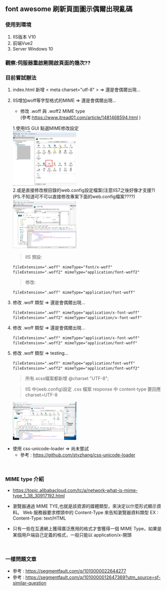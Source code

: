 ## font awesome 刷新頁面圖示偶爾出現亂碼

### 使用到環境
1. IIS版本 V10
2. 前端Vue2
3. Server Windows 10

### 觀察:伺服器重啟剛開啟頁面的幾次??
### 目前嘗試辦法  
1. index.html 新增 < meta charset="utf-8" > => 還是會偶爾出現...

2. IIS增加woff等字型格式的MIME  => 還是會偶爾出現...

    + 修改 .woff 與 .woff2 MIME type   
    (參考:https://www.itread01.com/article/1481468594.html )    

    1.使用IIS GUI 點選MIME修改設定   
    <img src="IIS_MIME.jpg" width="200px" />   
    2.或是直接修改根目錄的web.config設定檔案(注意IIS7之後好像才支援?)     
    (PS.不知道可不可以直接修改專案下面的web.config檔案????)  
    <img src="IIS_webconfig.jpg" width="200px" />  

    > IIS 預設:
    ```
    fileExtension=".woff" mimeType="font/x-woff"  
    fileExtension=".woff2" mimeType="application/font-woff2"  
    ```
    >修改:
    ```
    fileExtension=".woff" mimeType="application/font-woff"   
    ```

3. 修改 .woff 類型 => 還是會偶爾出現...
    ```
    fileExtension=".woff" mimeType="application/x-font-woff"    
    fileExtension=".woff2" mimeType="application/x-font-woff"    
    ```
4. 修改 .woff 類型 => 還是會偶爾出現...
    ```
    fileExtension=".woff" mimeType="application/x-font-woff"    
    fileExtension=".woff2" mimeType="application/font-woff"    
    ```
5. 修改 .woff 類型 => testing...
    ```
    fileExtension=".woff" mimeType="application/font-woff"    
    fileExtension=".woff2" mimeType="application/font-woff2"    
    ```
    > 所有.scss檔案都新增  @charset "UTF-8";   

    > IIS 中(web.config)設定 .css 檔案 response 中 content-type 要回應 charset=UTF-8   
    <img src="IIS_webconfig_contentType.jpg" width="200px" />  



* 使用 css-unicode-loader   => 尚未嘗試   
    + 參考 : https://github.com/styzhang/css-unicode-loader

<br>

### MIME type 介紹
+ https://topic.alibabacloud.com/tc/a/network-what-is-mime-type_1_38_30917192.html

+ 瀏覽器通過 MIME TYE,也就是該資源的媒體類型，來決定以什麼形式顯示資料。 Web 服務器要求標頭中的 Content-Type 來告知瀏覽器資料類型 EX : Content-Type: text/HTML
+ 只有一些在互連網上獲得廣泛應用的格式才會獲得一個 MIME Type，如果是某個用戶端自己定義的格式，一般只能以 application/x-開頭

<br>

### 一樣問題文章
+ 參考 : https://segmentfault.com/q/1010000022644277 
+ 參考 : https://segmentfault.com/q/1010000012647369?utm_source=sf-similar-question
